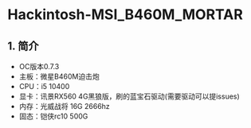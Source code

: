 # Hackintosh-MSI_B460M_MORTAR
## 1. 简介
- OC版本0.7.3
- 主板：微星B460M迫击炮
- CPU：i5 10400
- 显卡：讯景RX560 4G黑狼版，刷的蓝宝石驱动(需要驱动可以提issues)
- 内存：光威战将 16G 2666hz
- 固态：铠侠rc10 500G

